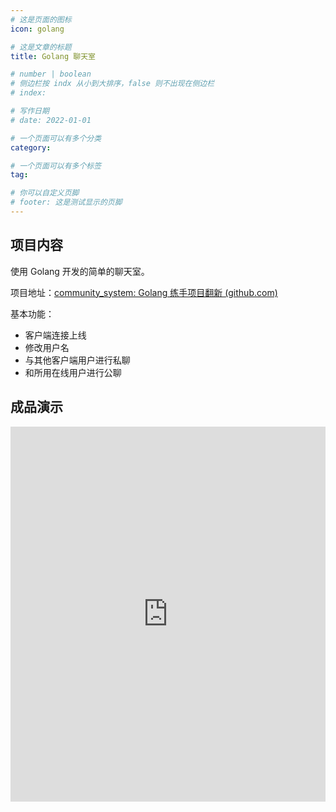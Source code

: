 ```yaml
---
# 这是页面的图标
icon: golang

# 这是文章的标题
title: Golang 聊天室

# number | boolean
# 侧边栏按 indx 从小到大排序，false 则不出现在侧边栏
# index:

# 写作日期
# date: 2022-01-01

# 一个页面可以有多个分类
category: 

# 一个页面可以有多个标签
tag: 

# 你可以自定义页脚
# footer: 这是测试显示的页脚
---
```




## 项目内容

使用 Golang 开发的简单的聊天室。

项目地址：[community_system: Golang 练手项目翻新 (github.com)](https://github.com/lllllan-fv/community_system)



基本功能：

- 客户端连接上线
- 修改用户名
- 与其他客户端用户进行私聊
- 和所用在线用户进行公聊



## 成品演示

<iframe src="https://lllllan.cn/personal_data/download/golang_community_system.mp4" scrolling="no" width="100%" height="600px" border="0" frameborder="no" framespacing="0" allowfullscreen="true"> </iframe>

